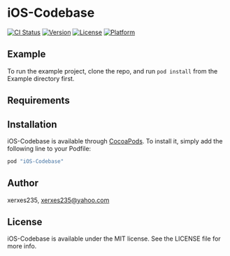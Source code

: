 # iOS-Codebase

[![CI Status](http://img.shields.io/travis/xerxes235/iOS-Codebase.svg?style=flat)](https://travis-ci.org/xerxes235/iOS-Codebase)
[![Version](https://img.shields.io/cocoapods/v/iOS-Codebase.svg?style=flat)](http://cocoapods.org/pods/iOS-Codebase)
[![License](https://img.shields.io/cocoapods/l/iOS-Codebase.svg?style=flat)](http://cocoapods.org/pods/iOS-Codebase)
[![Platform](https://img.shields.io/cocoapods/p/iOS-Codebase.svg?style=flat)](http://cocoapods.org/pods/iOS-Codebase)

## Example

To run the example project, clone the repo, and run `pod install` from the Example directory first.

## Requirements

## Installation

iOS-Codebase is available through [CocoaPods](http://cocoapods.org). To install
it, simply add the following line to your Podfile:

```ruby
pod "iOS-Codebase"
```

## Author

xerxes235, xerxes235@yahoo.com

## License

iOS-Codebase is available under the MIT license. See the LICENSE file for more info.
